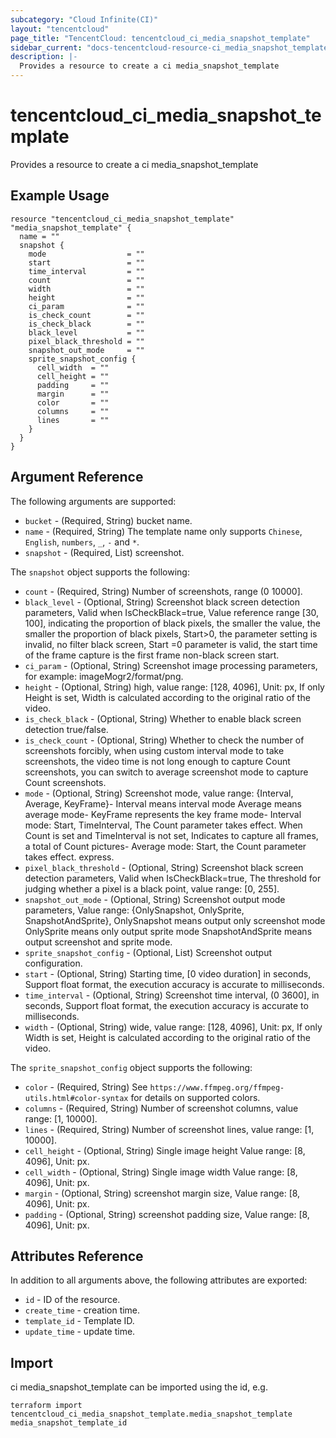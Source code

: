 ```yaml
---
subcategory: "Cloud Infinite(CI)"
layout: "tencentcloud"
page_title: "TencentCloud: tencentcloud_ci_media_snapshot_template"
sidebar_current: "docs-tencentcloud-resource-ci_media_snapshot_template"
description: |-
  Provides a resource to create a ci media_snapshot_template
---
```


# tencentcloud_ci_media_snapshot_template

Provides a resource to create a ci media_snapshot_template

## Example Usage

```hcl
resource "tencentcloud_ci_media_snapshot_template" "media_snapshot_template" {
  name = ""
  snapshot {
    mode                  = ""
    start                 = ""
    time_interval         = ""
    count                 = ""
    width                 = ""
    height                = ""
    ci_param              = ""
    is_check_count        = ""
    is_check_black        = ""
    black_level           = ""
    pixel_black_threshold = ""
    snapshot_out_mode     = ""
    sprite_snapshot_config {
      cell_width  = ""
      cell_height = ""
      padding     = ""
      margin      = ""
      color       = ""
      columns     = ""
      lines       = ""
    }
  }
}
```

## Argument Reference

The following arguments are supported:

* `bucket` - (Required, String) bucket name.
* `name` - (Required, String) The template name only supports `Chinese`, `English`, `numbers`, `_`, `-` and `*`.
* `snapshot` - (Required, List) screenshot.

The `snapshot` object supports the following:

* `count` - (Required, String) Number of screenshots, range (0 10000].
* `black_level` - (Optional, String) Screenshot black screen detection parameters, Valid when IsCheckBlack=true, Value reference range [30, 100], indicating the proportion of black pixels, the smaller the value, the smaller the proportion of black pixels, Start&gt;0, the parameter setting is invalid, no filter black screen, Start =0 parameter is valid, the start time of the frame capture is the first frame non-black screen start.
* `ci_param` - (Optional, String) Screenshot image processing parameters, for example: imageMogr2/format/png.
* `height` - (Optional, String) high, value range: [128, 4096], Unit: px, If only Height is set, Width is calculated according to the original ratio of the video.
* `is_check_black` - (Optional, String) Whether to enable black screen detection true/false.
* `is_check_count` - (Optional, String) Whether to check the number of screenshots forcibly, when using custom interval mode to take screenshots, the video time is not long enough to capture Count screenshots, you can switch to average screenshot mode to capture Count screenshots.
* `mode` - (Optional, String) Screenshot mode, value range: {Interval, Average, KeyFrame}- Interval means interval mode Average means average mode- KeyFrame represents the key frame mode- Interval mode: Start, TimeInterval, The Count parameter takes effect. When Count is set and TimeInterval is not set, Indicates to capture all frames, a total of Count pictures- Average mode: Start, the Count parameter takes effect. express.
* `pixel_black_threshold` - (Optional, String) Screenshot black screen detection parameters, Valid when IsCheckBlack=true, The threshold for judging whether a pixel is a black point, value range: [0, 255].
* `snapshot_out_mode` - (Optional, String) Screenshot output mode parameters, Value range: {OnlySnapshot, OnlySprite, SnapshotAndSprite}, OnlySnapshot means output only screenshot mode OnlySprite means only output sprite mode SnapshotAndSprite means output screenshot and sprite mode.
* `sprite_snapshot_config` - (Optional, List) Screenshot output configuration.
* `start` - (Optional, String) Starting time, [0 video duration] in seconds, Support float format, the execution accuracy is accurate to milliseconds.
* `time_interval` - (Optional, String) Screenshot time interval, (0 3600], in seconds, Support float format, the execution accuracy is accurate to milliseconds.
* `width` - (Optional, String) wide, value range: [128, 4096], Unit: px, If only Width is set, Height is calculated according to the original ratio of the video.

The `sprite_snapshot_config` object supports the following:

* `color` - (Required, String) See `https://www.ffmpeg.org/ffmpeg-utils.html#color-syntax` for details on supported colors.
* `columns` - (Required, String) Number of screenshot columns, value range: [1, 10000].
* `lines` - (Required, String) Number of screenshot lines, value range: [1, 10000].
* `cell_height` - (Optional, String) Single image height Value range: [8, 4096], Unit: px.
* `cell_width` - (Optional, String) Single image width Value range: [8, 4096], Unit: px.
* `margin` - (Optional, String) screenshot margin size, Value range: [8, 4096], Unit: px.
* `padding` - (Optional, String) screenshot padding size, Value range: [8, 4096], Unit: px.

## Attributes Reference

In addition to all arguments above, the following attributes are exported:

* `id` - ID of the resource.
* `create_time` - creation time.
* `template_id` - Template ID.
* `update_time` - update time.


## Import

ci media_snapshot_template can be imported using the id, e.g.

```
terraform import tencentcloud_ci_media_snapshot_template.media_snapshot_template media_snapshot_template_id
```

